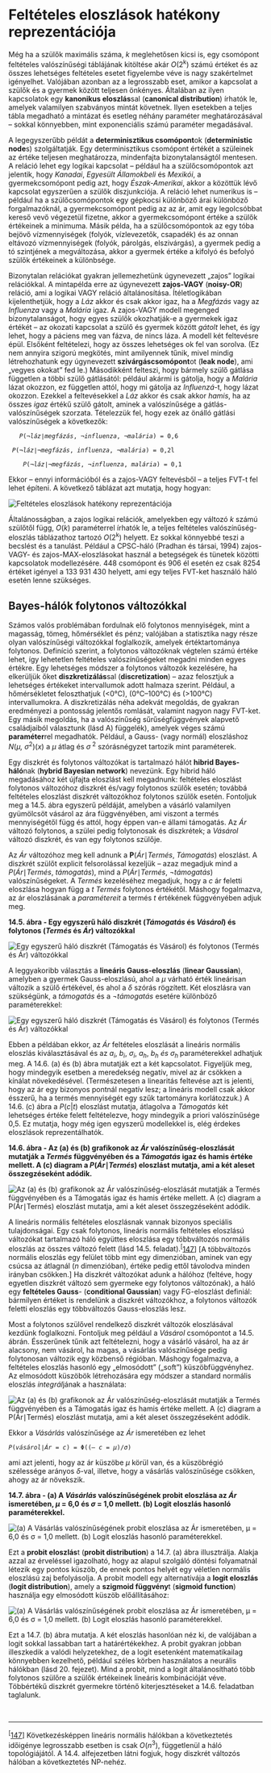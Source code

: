 <?xml version="1.0" encoding="UTF-8" standalone="no"?>

<html xmlns="http://www.w3.org/1999/xhtml"><head><meta name="generator" content="DocBook XSL Stylesheets V1.76.1"/></head><body><div class="section" title="Feltételes eloszlások hatékony reprezentációja"><div class="titlepage"><div><div><h1 class="title"><a id="id676306"/>Feltételes eloszlások hatékony reprezentációja</h1></div></div></div><p class="Tartalom3">Még ha a szülők maximális száma, <span class="emphasis"><em>k </em></span>meglehetősen kicsi is, egy csomópont feltételes valószínűségi táblájának kitöltése akár <span class="emphasis"><em>O</em></span>(2<sup>k</sup>) számú értéket és az összes lehetséges feltételes esetet figyelembe véve is nagy szakértelmet igényelhet. Valójában azonban az a legrosszabb eset, amikor a kapcsolat a szülők és a gyermek között teljesen önkényes. Általában az ilyen kapcsolatok egy <span class="strong"><strong>kanonikus eloszlás</strong></span>sal (<span class="strong"><strong>canonical distribution</strong></span>) írhatók le, amelyek valamilyen szabványos mintát követnek. Ilyen esetekben a teljes tábla megadható a mintázat és esetleg néhány paraméter meghatározásával – sokkal könnyebben, mint exponenciális számú paraméter megadásával.</p><p>A legegyszerűbb példát a <span class="strong"><strong>determinisztikus csomópont</strong></span>ok (<span class="strong"><strong>deterministic node</strong></span>s) szolgáltatják. Egy determinisztikus csomópont értékét a szüleinek az értéke teljesen meghatározza, mindenfajta bizonytalanságtól mentesen. A reláció lehet egy logikai kapcsolat – például ha a szülőcsomópontok azt jelentik, hogy <span class="emphasis"><em>Kanadai</em></span>, <span class="emphasis"><em>Egyesült Államokbeli</em></span> és <span class="emphasis"><em>Mexikói</em></span>, a gyermekcsomópont pedig azt, hogy <span class="emphasis"><em>Észak-Amerikai</em></span>, akkor a közöttük lévő kapcsolat egyszerűen a szülők diszjunkciója. A reláció lehet numerikus is – például ha a szülőcsomópontok egy gépkocsi különböző árai különböző forgalmazóknál, a gyermekcsomópont pedig az az ár, amit egy legolcsóbbat kereső vevő végezetül fizetne, akkor a gyermekcsomópont értéke a szülők értékeinek a minimuma. Másik példa, ha a szülőcsomópontok az egy tóba bejövő vízmennyiségek (folyók, vízlevezetők, csapadék) és az onnan eltávozó vízmennyiségek (folyók, párolgás, elszivárgás), a gyermek pedig a tó szintjének a megváltozása, akkor a gyermek értéke a kifolyó és befolyó szülők értékeinek a különbsége.</p><p>Bizonytalan relációkat gyakran jellemezhetünk úgynevezett „zajos” logikai relációkkal. A mintapélda erre az úgynevezett <span class="strong"><strong>zajos-VAGY</strong></span> (<span class="strong"><strong>noisy-OR</strong></span>) reláció, ami a logikai VAGY reláció általánosítása. Ítéletlogikában kijelenthetjük, hogy a <span class="emphasis"><em>Láz</em></span> akkor és csak akkor igaz, ha a <span class="emphasis"><em>Megfázás</em></span> vagy az <span class="emphasis"><em>Influenza</em></span> vagy a <span class="emphasis"><em>Malária</em></span> igaz. A zajos-VAGY modell megenged bizonytalanságot, hogy egyes szülők okozhatják-e a gyermekek igaz értékét – az okozati kapcsolat a szülő és gyermek között <span class="emphasis"><em>gátolt</em></span> lehet, és így lehet, hogy a páciens meg van fázva, de nincs láza. A modell két feltevésre épül. Elsőként feltételezi, hogy az összes lehetséges ok fel van sorolva. (Ez nem annyira szigorú megkötés, mint amilyennek tűnik, mivel mindig létrehozhatunk egy úgynevezett <span class="strong"><strong>szivárgáscsomópont</strong></span>ot (<span class="strong"><strong>leak node</strong></span>), ami „vegyes okokat” fed le.) Másodikként felteszi, hogy bármely szülő gátlása független a többi szülő gátlásától: például akármi is gátolja, hogy a <span class="emphasis"><em>Malária</em></span> lázat okozzon, ez független attól, hogy mi gátolja az <span class="emphasis"><em>Influenzá</em></span>-t,<span class="emphasis"><em> </em></span>hogy lázat okozzon. Ezekkel a feltevésekkel a <span class="emphasis"><em>Láz</em></span> akkor és csak akkor <span class="emphasis"><em>hamis</em></span>, ha az összes <span class="emphasis"><em>igaz</em></span> értékű szülő gátolt, aminek a valószínűsége a gátlás-valószínűségek szorzata. Tételezzük fel, hogy ezek az önálló gátlási valószínűségek a következők:</p><p><code class="code"><em><span class="remark">	P</span></em>(¬<em><span class="remark">láz</span></em>∣<em><span class="remark">megfázás</span></em>, ¬<em><span class="remark">influenza</span></em>,<em><span class="remark"> </span></em>¬<em><span class="remark">malária</span></em>) = 0,6</code></p><p><code class="code"><em><span class="remark">	P</span></em>(¬<em><span class="remark">láz</span></em>∣¬<em><span class="remark">megfázás</span></em>, <em><span class="remark">influenza</span></em>,<em><span class="remark"> </span></em>¬<em><span class="remark">malária</span></em>) = 0,2l</code></p><p><code class="code"><em><span class="remark">	P</span></em>(¬<em><span class="remark">láz</span></em>∣¬<em><span class="remark">megfázás</span></em>,<em><span class="remark"> </span></em>¬<em><span class="remark">influenza</span></em>,<em><span class="remark"> malária</span></em>) = 0,1</code></p><p>Ekkor – ennyi információból és a zajos-VAGY feltevésből – a teljes FVT-t fel lehet építeni. A következő táblázat azt mutatja, hogy hogyan:</p><p><span class="inlinemediaobject"><img src="kepek/14-04a.png" alt="Feltételes eloszlások hatékony reprezentációja"/></span></p><p>Általánosságban, a zajos logikai relációk, amelyekben egy változó <span class="emphasis"><em>k</em></span> számú szülőtől függ, <span class="emphasis"><em>O</em></span>(<span class="emphasis"><em>k</em></span>) paraméterrel írhatók le, a teljes feltételes valószínűség-eloszlás táblázathoz tartozó <span class="emphasis"><em>O</em></span>(2<sup>k</sup>) helyett. Ez sokkal könnyebbé teszi a becslést és a tanulást. Például a CPSC-háló (Pradhan és társai, 1994) zajos-VAGY- és zajos-MAX-eloszlásokat használ a betegségek és tünetek közötti kapcsolatok modellezésére. 448 csomópont és 906 él esetén ez csak 8254 értéket igényel a 133 931 430 helyett, ami egy teljes FVT-ket használó háló esetén lenne szükséges.</p><div class="section" title="Bayes-hálók folytonos változókkal"><div class="titlepage"><div><div><h2 class="title"><a id="id676525"/>Bayes-hálók folytonos változókkal</h2></div></div></div><p class="Tartalom3">Számos valós problémában fordulnak elő folytonos mennyiségek, mint a magasság, tömeg, hőmérséklet és pénz; valójában a statisztika nagy része olyan valószínűségi változókkal foglalkozik, amelyek értéktartománya folytonos. Definíció szerint, a folytonos változóknak végtelen számú értéke lehet, így lehetetlen feltételes valószínűségeket megadni minden egyes értékre. Egy lehetséges módszer a folytonos változók kezelésére, ha elkerüljük őket <span class="strong"><strong>diszkretizálás</strong></span>sal (<span class="strong"><strong>discretization</strong></span>) – azaz felosztjuk a lehetséges értékeket intervallumok adott halmaza szerint. Például, a hőmérsékletet feloszthatjuk (&lt;0°C), (0°C–100°C) és (&gt;100°C) intervallumokra. A diszkretizálás néha adekvát megoldás, de gyakran eredményezi a pontosság jelentős romlását, valamint nagyon nagy FVT-ket. Egy másik megoldás, ha a valószínűség sűrűségfüggvények alapvető családjaiból választunk (lásd A) függelék), amelyek véges számú <span class="strong"><strong>paraméter</strong></span>rel megadhatók. Például, a Gauss- (vagy normál) eloszláshoz <span class="emphasis"><em>N</em></span>(<span class="emphasis"><em>μ, σ</em></span><sup>2</sup>)(<span class="emphasis"><em>x</em></span>) a <span class="emphasis"><em>μ</em></span> átlag és <span class="emphasis"><em>σ</em></span><sup> 2</sup> szórásnégyzet tartozik mint paraméterek.</p><p>Egy diszkrét és folytonos változókat is tartalmazó hálót <span class="strong"><strong>hibrid Bayes-háló</strong></span>nak (<span class="strong"><strong>hybrid Bayesian network</strong></span>) nevezünk. Egy hibrid háló megadásához két újfajta eloszlást kell megadnunk: feltételes eloszlást folytonos változóhoz diszkrét és/vagy folytonos szülők esetén; továbbá feltételes eloszlást diszkrét változókhoz folytonos szülők esetén. Fontoljuk meg a 14.5. ábra egyszerű példáját, amelyben a vásárló valamilyen gyümölcsöt vásárol az ára függvényében, ami viszont a termés mennyiségétől függ és attól, hogy éppen van-e állami támogatás. Az <span class="emphasis"><em>Ár</em></span> változó folytonos, a szülei pedig folytonosak és diszkrétek; a <span class="emphasis"><em>Vásárol</em></span> változó diszkrét, és van egy folytonos szülője.</p><p>Az <span class="emphasis"><em>Ár </em></span>változóhoz meg kell adnunk a <span class="strong"><strong>P</strong></span>(<span class="emphasis"><em>Ár</em></span>∣<span class="emphasis"><em>Termés</em></span>,<span class="emphasis"><em> Támogatás</em></span>) eloszlást. A diszkrét szülőt explicit felsorolással kezeljük – azaz megadjuk mind a <span class="emphasis"><em>P</em></span>(<span class="emphasis"><em>Ár</em></span>∣<span class="emphasis"><em>Termés</em></span>,<span class="emphasis"><em> támogatás</em></span>), mind a <span class="emphasis"><em>P</em></span>(<span class="emphasis"><em>Ár</em></span>∣<span class="emphasis"><em>Termés</em></span>,<span class="emphasis"><em> </em></span>¬<span class="emphasis"><em>támogatás</em></span>) valószínűségeket. A <span class="emphasis"><em>Termés </em></span>kezeléséhez megadjuk, hogy a <span class="emphasis"><em>c</em></span> ár feletti eloszlása hogyan függ a <span class="emphasis"><em>t Termés </em></span>folytonos értékétől. Máshogy fogalmazva, az ár eloszlásának a <span class="emphasis"><em>paramétereit</em></span> a termés <span class="emphasis"><em>t</em></span> értékének függvényében adjuk meg.</p><a id="ID_589_oldal"/><div class="figure"><a id="id676666"/><p class="title"><strong>14.5. ábra - Egy egyszerű háló diszkrét (<span class="emphasis"><em>Támogatás </em></span>és <span class="emphasis"><em>Vásárol</em></span>) és folytonos (<span class="emphasis"><em>Termés</em></span> és <span class="emphasis"><em>Ár</em></span>) változókkal</strong></p><div class="figure-contents"><div class="mediaobject"><img src="kepek/14-05.png" alt="Egy egyszerű háló diszkrét (Támogatás és Vásárol) és folytonos (Termés és Ár) változókkal"/></div></div></div><p>A leggyakoribb választás a <span class="strong"><strong>lineáris Gauss-eloszlás</strong></span> (<span class="strong"><strong>linear Gaussian</strong></span>), amelyben a gyermek Gauss-eloszlású, ahol a <span class="emphasis"><em>μ</em></span> várható érték lineárisan változik a szülő értékével, és ahol a <span class="emphasis"><em>δ</em></span> szórás rögzített. Két eloszlásra van szükségünk, a <span class="emphasis"><em>támogatás </em></span>és a <span class="emphasis"><em>¬támogatás </em></span>esetére különböző paraméterekkel:</p><p><span class="inlinemediaobject"><img src="math/mi-14-0003.gif" alt="Egy egyszerű háló diszkrét (Támogatás és Vásárol) és folytonos (Termés és Ár) változókkal"/></span></p><p>Ebben a példában ekkor, az <span class="emphasis"><em>Ár</em></span> feltételes eloszlását a lineáris normális eloszlás kiválasztásával és az <span class="emphasis"><em>a<sub>i</sub></em></span>,<span class="emphasis"><em> b<sub>i</sub></em></span>,<span class="emphasis"><em> σ<sub>i</sub></em></span>,<span class="emphasis"><em> a<sub>h</sub></em></span>,<span class="emphasis"><em> b<sub>h</sub> és σ<sub>h</sub></em></span><sub> </sub>paraméterekkel adhatjuk meg. A 14.6. (a) és (b) ábra mutatják ezt a két kapcsolatot. Figyeljük meg, hogy mindegyik esetben a meredekség negatív, mivel az ár csökken a kínálat növekedésével. (Természetesen a linearitás feltevése azt is jelenti, hogy az ár egy bizonyos pontnál negatív lesz; a lineáris modell csak akkor ésszerű, ha a termés mennyiségét egy szűk tartományra korlátozzuk.) A 14.6. (c) ábra a <span class="emphasis"><em>P</em></span>(<span class="emphasis"><em>c</em></span>|<span class="emphasis"><em>t</em></span>)<span class="emphasis"><em> </em></span>eloszlást mutatja, átlagolva a <span class="emphasis"><em>Támogatás</em></span> két lehetséges értéke felett feltételezve, hogy mindegyik a priori valószínűsége 0,5. Ez mutatja, hogy még igen egyszerű modellekkel is, elég érdekes eloszlások reprezentálhatók.</p><div class="figure"><a id="id676787"/><p class="title"><strong>14.6. ábra - Az (a) és (b) grafikonok az <span class="emphasis"><em>Ár</em></span> valószínűség-eloszlását mutatják a <span class="emphasis"><em>Termés</em></span> függvényében és a <span class="emphasis"><em>Támogatás</em></span> igaz és hamis értéke mellett. A (c) diagram a <span class="emphasis"><em>P</em></span>(<span class="emphasis"><em>Ár</em></span>∣<span class="emphasis"><em>Termés</em></span>) eloszlást mutatja, ami a két aleset összegzéseként adódik.</strong></p><div class="figure-contents"><div class="mediaobject"><img src="kepek/14-06.png" alt="Az (a) és (b) grafikonok az Ár valószínűség-eloszlását mutatják a Termés függvényében és a Támogatás igaz és hamis értéke mellett. A (c) diagram a P(Ár∣Termés) eloszlást mutatja, ami a két aleset összegzéseként adódik."/></div></div></div><p>A lineáris normális feltételes eloszlásnak vannak bizonyos speciális tulajdonságai. Egy csak folytonos, lineáris normális feltételes eloszlású változókat tartalmazó háló együttes eloszlása egy többváltozós normális eloszlás az összes változó felett (lásd 14.5. feladat).<sup>[<a id="id676822" href="#ftn.id676822" class="footnote">147</a>]</sup> [A többváltozós normális eloszlás egy felület több mint egy dimenzióban, aminek van egy csúcsa az átlagnál (<span class="emphasis"><em>n</em></span> dimenzióban), értéke pedig ettől távolodva minden irányban csökken.] Ha diszkrét változókat adunk a hálóhoz (feltéve, hogy egyetlen diszkrét változó sem gyermeke egy folytonos változónak), a háló egy <span class="strong"><strong>feltételes Gauss</strong></span>- (<span class="strong"><strong>conditional Gaussian</strong></span>) vagy FG-eloszlást definiál: bármilyen értéket is rendelünk a diszkrét változókhoz, a folytonos változók feletti eloszlás egy többváltozós Gauss-eloszlás lesz.</p><p>Most a folytonos szülővel rendelkező diszkrét változók eloszlásával kezdünk foglalkozni. Fontoljuk meg például a <span class="emphasis"><em>Vásárol</em></span> csomópontot a 14.5. ábrán. Ésszerűnek tűnik azt feltételezni, hogy a vásárló vásárol, ha az ár alacsony, nem vásárol, ha magas, a vásárlás valószínűsége pedig folytonosan változik egy közbenső régióban. Máshogy fogalmazva, a feltételes eloszlás hasonló egy „elmosódott” („soft”) küszöbfüggvényhez. Az elmosódott küszöbök létrehozására egy módszer a standard normális eloszlás <span class="emphasis"><em>integrál</em></span>jának a használata:</p><p><span class="inlinemediaobject"><img src="math/mi-14-0004.gif" alt="Az (a) és (b) grafikonok az Ár valószínűség-eloszlását mutatják a Termés függvényében és a Támogatás igaz és hamis értéke mellett. A (c) diagram a P(Ár∣Termés) eloszlást mutatja, ami a két aleset összegzéseként adódik."/></span></p><p>Ekkor a <span class="emphasis"><em>Vásárlás</em></span> valószínűsége az <span class="emphasis"><em>Ár</em></span> ismeretében ez lehet</p><p><code class="code"><em><span class="remark">P</span></em>(<em><span class="remark">vásárol</span></em>∣<em><span class="remark">Ár </span></em>=<em><span class="remark"> c</span></em>)<em><span class="remark"> </span></em>=<em><span class="remark"> </span></em>Φ((–<em><span class="remark"> c </span></em>=<em><span class="remark"> μ</span></em>)/<em><span class="remark">σ</span></em>)</code></p><p>ami azt jelenti, hogy az ár küszöbe <span class="emphasis"><em>μ</em></span> körül van, és a küszöbrégió szélessége arányos <span class="emphasis"><em>δ</em></span>-val, illetve, hogy a vásárlás valószínűsége csökken, ahogy az ár növekszik.</p><div class="figure"><a id="id676923"/><p class="title"><strong>14.7. ábra - (a) A <span class="emphasis"><em>Vásárlás </em></span>valószínűségének probit eloszlása az <span class="emphasis"><em>Ár </em></span>ismeretében, <span class="emphasis"><em>μ</em></span> = 6,0 és <span class="emphasis"><em>σ</em></span> = 1,0 mellett. (b) Logit eloszlás hasonló paraméterekkel.</strong></p><div class="figure-contents"><div class="mediaobject"><img src="kepek/14-07.png" alt="(a) A Vásárlás valószínűségének probit eloszlása az Ár ismeretében, μ = 6,0 és σ = 1,0 mellett. (b) Logit eloszlás hasonló paraméterekkel."/></div></div></div><a id="ID_591_oldal"/><p>Ezt a <span class="strong"><strong>probit eloszlás</strong></span>t (<span class="strong"><strong>probit distribution</strong></span>) a 14.7. (a) ábra illusztrálja. Alakja azzal az érveléssel igazolható, hogy az alapul szolgáló döntési folyamatnál létezik egy pontos küszöb, de ennek pontos helyét egy véletlen normális eloszlású zaj befolyásolja. A probit modell egy alternatívája a <span class="strong"><strong>logit eloszlás</strong></span> (<span class="strong"><strong>logit distribution</strong></span>), amely a <span class="strong"><strong>szigmoid függvény</strong></span>t (<span class="strong"><strong>sigmoid function</strong></span>) használja egy elmosódott küszöb előállításához:</p><p><span class="inlinemediaobject"><img src="math/mi-14-0005.gif" alt="(a) A Vásárlás valószínűségének probit eloszlása az Ár ismeretében, μ = 6,0 és σ = 1,0 mellett. (b) Logit eloszlás hasonló paraméterekkel."/></span></p><p>Ezt a 14.7. (b) ábra mutatja. A két eloszlás hasonlóan néz ki, de valójában a logit sokkal lassabban tart a határértékekhez. A probit gyakran jobban illeszkedik a valódi helyzetekhez, de a logit esetenként matematikailag könnyebben kezelhető, például széles körben használatos a neurális hálókban (lásd 20. fejezet). Mind a probit, mind a logit általánosítható több folytonos szülőre a szülők értékeinek lineáris kombinációját véve. Többértékű diszkrét gyermekre történő kiterjesztéseket a 14.6. feladatban taglalunk.</p></div><div class="footnotes"><br/><hr/><div class="footnote"><p class="footnote text"><sup>[<a id="ftn.id676822" href="#id676822" class="para">147</a>] </sup> Következésképpen lineáris normális hálókban a következtetés időigénye legrosszabb esetben is csak <span class="emphasis"><em>O</em></span>(<span class="emphasis"><em>n</em></span><sup>3</sup>), függetlenül a háló topológiájától. A 14.4. alfejezetben látni fogjuk, hogy diszkrét változós hálóban a következtetés NP-nehéz.</p></div></div></div></body></html>
